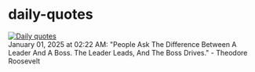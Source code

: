 # daily-quotes
[![Daily quotes](https://github.com/ceepu8/daily-quotes/actions/workflows/daily-quote.yml/badge.svg)](https://github.com/ceepu8/daily-quotes/actions/workflows/daily-quote.yml)<br/>
January 01, 2025 at 02:22 AM: "People Ask The Difference Between A Leader And A Boss. The Leader Leads, And The Boss Drives." - Theodore Roosevelt
